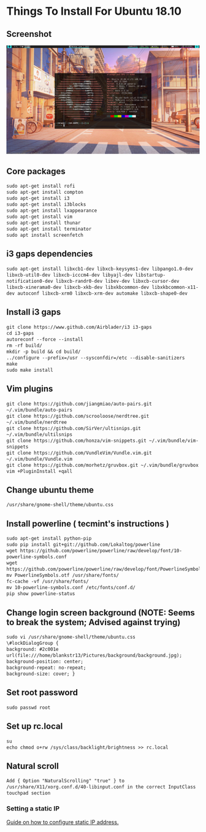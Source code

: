 # Things To Install For Ubuntu 18.10 
## Screenshot
![](./screenshots/sample.png)
## Core packages
```
sudo apt-get install rofi
sudo apt-get install compton
sudo apt-get install i3
sudo apt-get install i3blocks
sudo apt-get install lxappearance
sudo apt-get install vim
sudo apt-get install thunar
sudo apt-get install terminator
sudo apt install screenfetch
```
## i3 gaps dependencies
```
sudo apt-get install libxcb1-dev libxcb-keysyms1-dev libpango1.0-dev libxcb-util0-dev libxcb-icccm4-dev libyajl-dev libstartup-notification0-dev libxcb-randr0-dev libev-dev libxcb-cursor-dev libxcb-xinerama0-dev libxcb-xkb-dev libxkbcommon-dev libxkbcommon-x11-dev autoconf libxcb-xrm0 libxcb-xrm-dev automake libxcb-shape0-dev
```
## Install i3 gaps
```
git clone https://www.github.com/Airblader/i3 i3-gaps
cd i3-gaps
autoreconf --force --install
rm -rf build/
mkdir -p build && cd build/
../configure --prefix=/usr --sysconfdir=/etc --disable-sanitizers
make 
sudo make install
```
## Vim plugins
```
git clone https://github.com/jiangmiao/auto-pairs.git ~/.vim/bundle/auto-pairs
git clone https://github.com/scrooloose/nerdtree.git ~/.vim/bundle/nerdtree
git clone https://github.com/SirVer/ultisnips.git ~/.vim/bundle/ultilsnips
git clone https://github.com/honza/vim-snippets.git ~/.vim/bundle/vim-snippets
git clone https://github.com/VundleVim/Vundle.vim.git ~/.vim/bundle/Vundle.vim
git clone https://github.com/morhetz/gruvbox.git ~/.vim/bundle/gruvbox
vim +PluginInstall +qall
```
## Change ubuntu theme
```
/usr/share/gnome-shell/theme/ubuntu.css
```
## Install powerline ( tecmint's instructions )
```
sudo apt-get install python-pip
sudo pip install git+git://github.com/Lokaltog/powerline
wget https://github.com/powerline/powerline/raw/develop/font/10-powerline-symbols.conf
wget https://github.com/powerline/powerline/raw/develop/font/PowerlineSymbols.otf
mv PowerlineSymbols.otf /usr/share/fonts/
fc-cache -vf /usr/share/fonts/
mv 10-powerline-symbols.conf /etc/fonts/conf.d/
pip show powerline-status
```
## Change login screen background  (NOTE: Seems to break the system; Advised against trying)
```
sudo vi /usr/share/gnome-shell/theme/ubuntu.css
\#lockDialogGroup {
background: #2c001e url(file:///home/blankstr13/Pictures/background/background.jpg);
background-position: center;
background-repeat: no-repeat;
background-size: cover; }
```
## Set root password
```
sudo passwd root
```
## Set up rc.local
```
su
echo chmod o+rw /sys/class/backlight/brightness >> rc.local
```
## Natural scroll
```
Add { Option "NaturalScrolling" "true" } to /usr/share/X11/xorg.conf.d/40-libinput.conf in the correct InputClass touchpad section
```

### Setting a static IP
[Guide on how to configure static IP address.](https://linuxize.com/post/how-to-configure-static-ip-address-on-ubuntu-18-04/)


